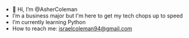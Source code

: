 - 👋 Hi, I’m @AsherColeman
- I’m a business major but I'm here to get my tech chops up to speed
- I’m currently learning Python
- How to reach me: israelcoleman94@gmail.com

<!---
AsherColeman/AsherColeman is a ✨ special ✨ repository because its `README.md` (this file) appears on your GitHub profile.
You can click the Preview link to take a look at your changes.
--->
